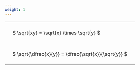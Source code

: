 ```yaml
---
weight: 1
---
```


<style type="text/css">
#T_85c75 th.col_heading {
  text-align: left;
  font-size: 1em;
}
#T_85c75 td {
  text-align: left;
  font-size: 1em;
  padding: 1.5em;
}
</style>
<table id="T_85c75">
  <thead>
  </thead>
  <tbody>
    <tr>
      <td id="T_85c75_row0_col0" class="data row0 col0" >$ \sqrt{xy} = \sqrt{x} \times \sqrt{y} $</td>
    </tr>
    <tr>
      <td id="T_85c75_row1_col0" class="data row1 col0" >$ \sqrt{\dfrac{x}{y}} = \dfrac{\sqrt{x}}{\sqrt{y}} $</td>
    </tr>
  </tbody>
</table>
